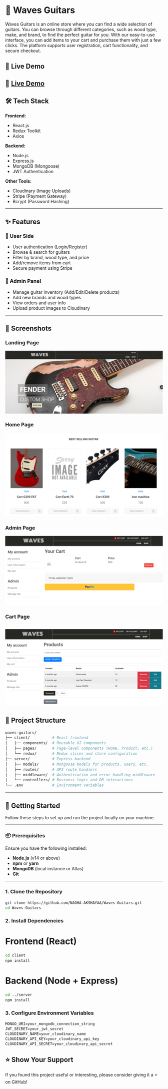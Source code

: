 # 🎸 Waves Guitars
Waves Guitars is an online store where you can find a wide selection of guitars. 
You can browse through different categories, such as wood type, make, and brand, to find the perfect guitar for you. 
With our easy-to-use interface, you can add items to your cart and purchase them with just a few clicks.
The platform supports user registration, cart functionality, and secure checkout.

## 🔗 Live Demo

🚀 [Live Demo](https://waves-webapp-tau.vercel.app/)
---
## 🛠️ Tech Stack

**Frontend:**
- React.js
- Redux Toolkit
- Axios

**Backend:**
- Node.js
- Express.js
- MongoDB (Mongoose)
- JWT Authentication

**Other Tools:**
- Cloudinary (Image Uploads)
- Stripe (Payment Gateway)
- Bcrypt (Password Hashing)
---
## ✨ Features

### 👤 User Side
- User authentication (Login/Register)
- Browse & search for guitars
- Filter by brand, wood type, and price
- Add/remove items from cart
- Secure payment using Stripe

### 🔧 Admin Panel
- Manage guitar inventory (Add/Edit/Delete products)
- Add new brands and wood types
- View orders and user info
- Upload product images to Cloudinary
---
## 📸 Screenshots

### Landing Page
![Home Page](waves1.png)

### Home Page
![Home Page](waves2.png)

### Admin Page
![Admin Panel](waves3.png)

### Cart Page
![Cart Page](waves4.png)
---
## 📁 Project Structure

```bash
waves-guitars/
├── client/          # React frontend
│   ├── components/  # Reusable UI components
│   ├── pages/       # Page-level components (Home, Product, etc.)
│   └── redux/       # Redux slices and store configuration
├── server/          # Express backend
│   ├── models/      # Mongoose models for products, users, etc.
│   ├── routes/      # API route handlers
│   ├── middleware/  # Authentication and error handling middleware
│   └── controllers/ # Business logic and DB interactions
└── .env             # Environment variables
```
---
## 🚀 Getting Started

Follow these steps to set up and run the project locally on your machine.

---

### 📦 Prerequisites

Ensure you have the following installed:

- **Node.js** (v14 or above)
- **npm** or **yarn**
- **MongoDB** (local instance or Atlas)
- **Git**

---

### 1. Clone the Repository

```bash
git clone https://github.com/NAGHA-AKSHAYAA/Waves-Guitars.git
cd Waves-Guitars
```

### 2. Install Dependencies
# Frontend (React)
```bash
cd client
npm install
```
# Backend (Node + Express)
```bash
cd ../server
npm install
```
### 3. Configure Environment Variables
```env
MONGO_URI=your_mongodb_connection_string
JWT_SECRET=your_jwt_secret
CLOUDINARY_NAME=your_cloudinary_name
CLOUDINARY_API_KEY=your_cloudinary_api_key
CLOUDINARY_API_SECRET=your_cloudinary_api_secret
```
## ⭐️ Show Your Support

If you found this project useful or interesting, please consider giving it a ⭐️ on GitHub!


